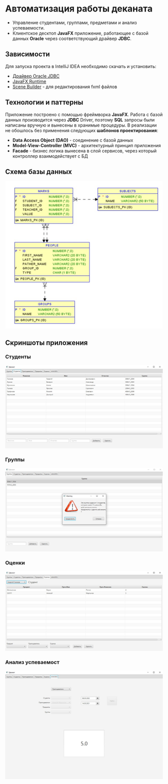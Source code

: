 # Автоматизация работы деканата
* Управление студентами, группами, предметами и анализ успеваемости.
* Клиентское десктоп **JavaFX** приложение, работающее с базой данных **Oracle** через соответствующий драйвер **JDBC**.
## Зависимости
Для запуска проекта в IntelliJ IDEA необходимо скачать и установить:
* [Драйвер Oracle JDBC](https://www.oracle.com/database/technologies/appdev/jdbc-downloads.html)
* [JavaFX Runtime](https://gluonhq.com/products/javafx/)
* [Scene Builder](https://gluonhq.com/products/scene-builder/) - для редактирования fxml файлов
## Технологии и паттерны
Приложение построено с помощью фреймворка **JavaFX**. Работа с базой данных производится через **JDBC** Driver, поэтому **SQL** запросы были написаны вручную и вынесены в хранимые процедуры. В реализации не обошлось без применения следующих **шаблонов проектирования**:
* **Data Access Object (DAO)** - соединение с базой данных
* **Model-View-Controller (MVC)** - архитектурный принцип приложения
* **Facade** - бизнес логика вынесена в слой сервисов, через который контроллер взаимодействует с БД
## Схема базы данных
![](./pics/Screenshot_1.jpg)
## Скриншоты приложения
### Студенты
![](./pics/студенты.jpg)
### Группы
![](./pics/группы-предупр.jpg)
### Оценки
![](./pics/оценки.jpg)
### Анализ успеваемост
![](./pics/средний.jpg)
